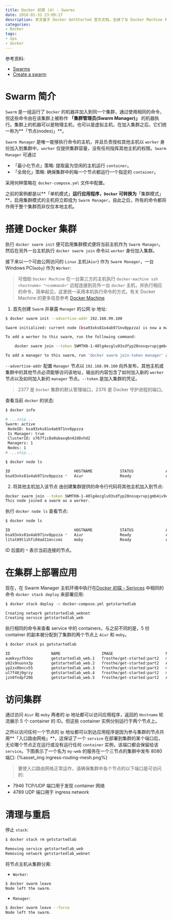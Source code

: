 ```yaml
---
title: Docker 初探 (4) - Swarms
date: 2018-01-31 23:09:17
description: 本文基于 Docker GetStarted 官方文档，去掉了与 Docker Machine 相关的内容，简化了搭建 Docker swarm 的过程
categories:
- Docker
tags: 
- ops
- docker
---
```


参考资料: 
- [Swarms](https://docs.docker.com/get-started/part4/)
- [Create a swarm](https://docs.docker.com/engine/swarm/swarm-tutorial/create-swarm/)

# Swarm 简介
`Swarm` 是一组运行了 `Docker` 的机器并加入到同一个集群，通过使用相同的命令，但这些命令由在该集群上被称作 **「集群管理员(Swarm Manager)」** 的机器执行。集群上的机器可以是物理主机，也可以是虚拟主机，在加入集群之后，它们统一称为**「节点(nodes)」**。

`Swarm Manager` 是唯一能够执行命令的主机，并且负责授权其他主机以 `worker` 身份加入到集群中，`worker` 仅提供集群容量，没有任何指挥其他主机的权限。`Swarm Manager` 可通过

- 「最小化节点」策略: 提取最为空闲的主机运行 `container`。
- 「全局化」策略: 确保集群中的每一个节点都运行一个指定的 `container`。

采用何种策略在 `docker-compose.yml` 文件中配置。

之前的案例都是以**「单机模式」**运行应用程序，`Docker` 可转换为**「集群模式」**，启用集群模式的主机将立即成为 `Swarm Manager`，自此之后，所有的命令都将作用于整个集群而非仅仅本地主机。

# 搭建 Docker 集群
执行 `docker swarm init` 便可启用集群模式便将当前主机作为 `Swarm Manager`。然后在另外一台主机执行 `docker swarm join` 命令以 `worker` 身份加入集群。

接下来以一个可由公网访问的 `Linux` 主机(`Aiur`) 作为 `Swarm Manager`，一台 Windows PC(`moby`) 作为 `Worker`:

> 可借助 `Docker Machine` 在一台第三方的主机执行 `docker-machine ssh <hostname> "<command>"` 远程连接到另外一台 `docker` 主机，并执行相应的命令，简单起见，这里统一采用本机执行命令的方式。有关 Docker Machine 的更多信息参考 [Docker Machine](/deployment/note-docker-machine)


1. 首先创建 `Swarm` 并暴露 `Manager` 的公网 ip 地址:
``` bash
$ docker swarm init --advertise-addr 192.168.99.100

Swarm initialized: current node (bsa93xks81o4ab971nv8ppzza) is now a manager.

To add a worker to this swarm, run the following command:

    docker swarm join --token SWMTKN-1-40lg4ocglu93sdfyp28nosqvrupjgmb4iv9cnxv46kcwdqvqtw-btzb7tu4ks5stfe0spf0x62ty 192.168.99.100:2377

To add a manager to this swarm, run 'docker swarm join-token manager' and follow the instructions.
```
`--advertise-addr` 配置 `Manager` 节点以 `192.168.99.100` 向外发布，其他主机或集群中的其他节点必须能够访问该地址，输出的内容包含了如何加入新的 `worker` 节点以及如何加入新的 `manager` 节点。`--token` 是加入集群的凭证。

> 2377 是 `Docker` 集群的默认管理端口，2376 是 Docker 守护进程的端口。

查看当前 `docker` 的状态:
```bash
$ docker info

# ...snip...
Swarm: active
 NodeID: bsa93xks81o4ab971nv8ppzza
 Is Manager: true
 ClusterID: s767fic8a9abaxq6n42d8vhd2
 Managers: 1
 Nodes: 1
# ...snip...
```
```bash
$ docker node ls

ID                            HOSTNAME            STATUS              AVAILABILITY        MANAGER STATUS      ENGINE VERSION
bsa93xks81o4ab971nv8ppzza *   Aiur                Ready               Active              Leader              18.03.1-ce
```

2. 将其他主机加入该节点
由创建集群提供的命令行代码将其他主机加入到节点:
```bash
docker swarm join --token SWMTKN-1-40lg4ocglu93sdfyp28nosqvrupjgmb4iv9cnxv46kcwdqvqtw-btzb7tu4ks5stfe0spf0x62ty 192.168.99.100:2377
This node joined a swarm as a worker.
```
执行 `docker node ls` 查看节点:
```bash
$ docker node ls

ID                            HOSTNAME            STATUS              AVAILABILITY        MANAGER STATUS      ENGINE VERSION
bsa93xks81o4ab971nv8ppzza *   Aiur                Ready               Active              Leader              18.03.1-ce
l1tat89t1ihfi04ad11mccsmi     moby                Ready               Active                                  17.09.1-ce
```
ID 后面的 `*` 表示当前连接的节点。

# 在集群上部署应用
现在，在 Swarm Manager 主机环境中执行在[Docker 初探 - Serivces](/deployment/note-docker-services) 中相同的命令 `docker stack deploy` 来部署应用:
``` bash
$ docker stack deploy -c docker-compose.yml getstartedlab

Creating network getstartedlab_webnet
Creating service getstartedlab_web
```
执行相同的命令来查看 service 中的 containers，与之前不同的是，5 份 container 的副本被分配到了集群的两个节点上 `Aiur` 和 `moby`。
```bash
$ docker stack ps getstartedlab

ID                  NAME                  IMAGE                       NODE                DESIRED STATE       CURRENT STATE                ERROR               PORTS
aumkvyzfh3oo        getstartedlab_web.1   frosthe/get-started:part2   moby                Running             Running about a minute ago
y82s9nuonx3p        getstartedlab_web.2   frosthe/get-started:part2   Aiur                Running             Running about a minute ago
yp2zx0bncv55        getstartedlab_web.3   frosthe/get-started:part2   moby                Running             Running about a minute ago
ul7f48j0grzy        getstartedlab_web.4   frosthe/get-started:part2   moby                Running             Running about a minute ago
jzn0fndpf206        getstartedlab_web.5   frosthe/get-started:part2   Aiur                Running             Running about a minute ago
```

# 访问集群
通过访问 `Aiur` 和 `moby` 两者的 ip 地址都可以访问应用程序，返回的 `Hostname` 轮流展示 5 个 container 的 ID。但这些 container 实例分别运行于两个节点上。

之所以访问任何一个节点的 ip 地址都可以到达应用程序是因为参与集群的节点共用**「入口路由网格」**，这保证了一个 `service` 在部署到集群的某个端口后，无论哪个节点正在运行或没有运行任何 `container` 实例，该端口都会保留给该 `service`。下图表示了一个名为 `my-web` 的服务在一个三节点的集群中发布 8080 端口:
{%asset_img ingress-routing-mesh.png%}


> 要使入口路由网格正常运作，请确保集群中各个节点的以下端口是可访问的:
- 7946 TCP/UDP 端口用于发现 container 网络
- 4789 UDP 端口用于 ingress network


# 清理与重启
停止 `stack`:
```bash
$ docker stack rm getstartedlab

Removing service getstartedlab_web
Removing network getstartedlab_webnet
```
将节点主机从集群分离:
- `Worker`:
```bash
$ docker swarm leave
Node left the swarm.
```
- `Manager`:
```bash
$ docker swarm leave --force
Node left the swarm.
```